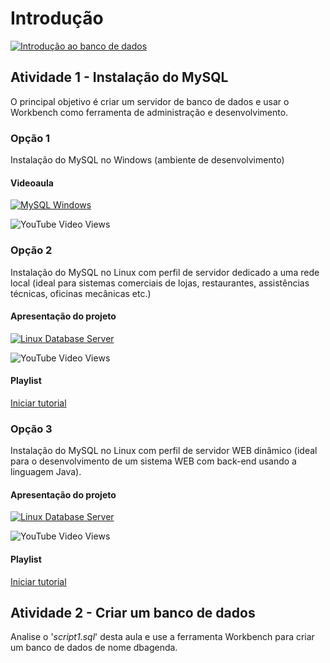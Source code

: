 # Introdução
[![Introdução ao banco de dados](https://github.com/professorjosedeassis/mysql/blob/master/imagens/intro_banco.png)](https://www.slideshare.net/josedeassisfilho/banco-de-dados-231067009 "Assistir apresentação")
## Atividade 1 - Instalação do MySQL
O principal objetivo é criar um servidor de banco de dados e usar o Workbench como ferramenta de administração e desenvolvimento.
### Opção 1
Instalação do MySQL no Windows (ambiente de desenvolvimento)
#### Videoaula
[![MySQL Windows](http://img.youtube.com/vi/iYN9a3i2qkQ/0.jpg)](http://www.youtube.com/watch?v=iYN9a3i2qkQ "Assistir no YouTube")

![YouTube Video Views](https://img.shields.io/youtube/views/iYN9a3i2qkQ?style=social)
### Opção 2
Instalação do MySQL no Linux com perfil de servidor dedicado a uma rede local (ideal para sistemas comerciais de lojas, restaurantes, assistências técnicas, oficinas mecânicas etc.)
#### Apresentação do projeto
[![Linux Database Server](http://img.youtube.com/vi/E6Hf5rQajtw/0.jpg)](http://www.youtube.com/watch?v=E6Hf5rQajtw "Assistir no YouTube")

![YouTube Video Views](https://img.shields.io/youtube/views/E6Hf5rQajtw?style=social)
#### Playlist
[Iniciar tutorial](https://www.youtube.com/playlist?list=PLbEOwbQR9lqxu5aX9GCCYIPPaA9WtVHZS)
### Opção 3
Instalação do MySQL no Linux com perfil de servidor WEB dinâmico (ideal para o desenvolvimento de um sistema WEB com back-end usando a linguagem Java).
#### Apresentação do projeto
[![Linux Database Server](http://img.youtube.com/vi/nuRy0omG06o/0.jpg)](http://www.youtube.com/watch?v=nuRy0omG06o "Assistir no YouTube")

![YouTube Video Views](https://img.shields.io/youtube/views/nuRy0omG06o?style=social)
#### Playlist
[Iniciar tutorial](https://www.youtube.com/playlist?list=PLbEOwbQR9lqyGUhHQHEBXxeBbE1jq8r_c)
## Atividade 2 - Criar um banco de dados
Analise o '_script1.sql_' desta aula e use a ferramenta Workbench para criar um banco de dados de nome dbagenda.
